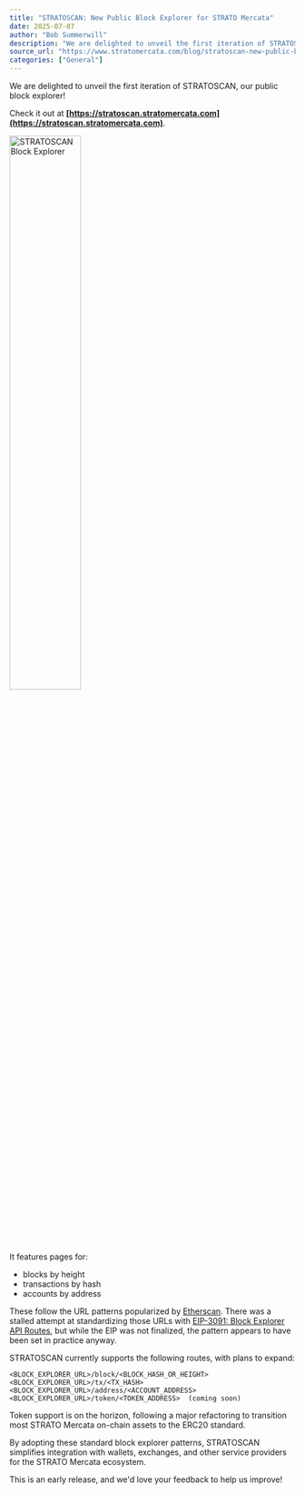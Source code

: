```yaml
---
title: "STRATOSCAN: New Public Block Explorer for STRATO Mercata"
date: 2025-07-07
author: "Bob Summerwill"
description: "We are delighted to unveil the first iteration of STRATOSCAN, our public block explorer!"
source_url: "https://www.stratomercata.com/blog/stratoscan-new-public-block-explorer"
categories: ["General"]
---
```


We are delighted to unveil the first iteration of STRATOSCAN, our public block explorer!

Check it out at **[https://stratoscan.stratomercata.com](https://stratoscan.stratomercata.com)**.

<img src="{{ site.baseurl }}/images/stratomercata.com/2025.10.13/stratoscan-screenshot.png" alt="STRATOSCAN Block Explorer" style="width: 50%;">

It features pages for:

- blocks by height
- transactions by hash
- accounts by address

These follow the URL patterns popularized by [Etherscan](https://etherscan.io). There was a stalled attempt at standardizing those URLs with [EIP-3091: Block Explorer API Routes](https://eips.ethereum.org/EIPS/eip-3091), but while the EIP was not finalized, the pattern appears to have been set in practice anyway.

STRATOSCAN currently supports the following routes, with plans to expand:

```
<BLOCK_EXPLORER_URL>/block/<BLOCK_HASH_OR_HEIGHT>
<BLOCK_EXPLORER_URL>/tx/<TX_HASH>
<BLOCK_EXPLORER_URL>/address/<ACCOUNT_ADDRESS>
<BLOCK_EXPLORER_URL>/token/<TOKEN_ADDRESS>  (coming soon)
```

Token support is on the horizon, following a major refactoring to transition most STRATO Mercata on-chain assets to the ERC20 standard.

By adopting these standard block explorer patterns, STRATOSCAN simplifies integration with wallets, exchanges, and other service providers for the STRATO Mercata ecosystem.

This is an early release, and we'd love your feedback to help us improve!
